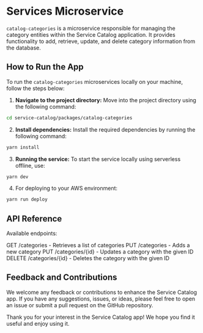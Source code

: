 # Services Microservice

`catalog-categories` is a microservice responsible for managing the category entities within the Service Catalog application. It provides functionality to add, retrieve, update, and delete category information from the database.

## How to Run the App

To run the `catalog-categories` microservices locally on your machine, follow the steps below:

1. **Navigate to the project directory:** Move into the project directory using the following command:

```sh
cd service-catalog/packages/catalog-categories
```

2. **Install dependencies:** Install the required dependencies by running the following command:

```sh
yarn install
```

3. **Running the service:** To start the service locally using serverless offline, use:

```sh
yarn dev
```

4. For deploying to your AWS environment:

```sh
yarn run deploy
```

## API Reference

Available endpoints:

GET /categories - Retrieves a list of categories
PUT /categories - Adds a new category
PUT /categories/{id} - Updates a category with the given ID
DELETE /categories/{id} - Deletes the category with the given ID

## Feedback and Contributions

We welcome any feedback or contributions to enhance the Service Catalog app. If you have any suggestions, issues, or ideas, please feel free to open an issue or submit a pull request on the GitHub repository.

Thank you for your interest in the Service Catalog app! We hope you find it useful and enjoy using it.

